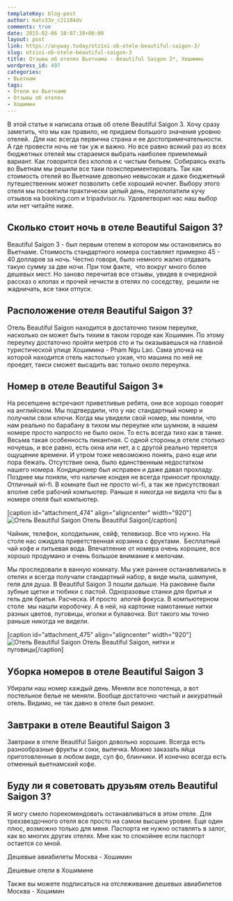 ```yaml
---
templateKey: blog-post
author: matv33v_c21184dv
comments: true
date: 2015-02-06 10:07:38+00:00
layout: post
link: https://anyway.today/otzivi-ob-otele-beautiful-saigon-3/
slug: otzivi-ob-otele-beautiful-saigon-3
title: Отзывы об отелях Вьетнама - Beautiful Saigon 3*, Хошимин
wordpress_id: 497
categories:
- Вьетнам
tags:
- Отели во Вьетнаме
- Отзывы об отелях
- Хошимин
---
```


В этой статье я написала отзыв об отеле Beautiful Saigon 3. Хочу сразу заметить, что мы как правило, не придаем большого значения уровню отелей.  Для нас всегда первична страна и ее достопримечательности. А где провести ночь не так уж и важно. Но все равно всякий раз из всех бюджетных отелей мы стараемся выбрать наиболее приемлемый вариант. Как говорится без клопов и с чистым бельем. Cобираясь ехать во Вьетнам мы решили все таки поэкспериментировать. Так как стоимость отелей во Вьетнаме довольно невысокая и даже бюджетный путешественник может позволить себе хороший ночлег. Выбору этого отеля мы посветили практически целый день, перелопатили кучу отзывов на booking.com и tripadvisor.ru. Удовлетворил нас наш выбор или нет читайте ниже.




<!-- more -->





## Сколько стоит ночь в отеле Beautiful Saigon 3?




Beautiful Saigon 3 - был первым отелем в котором мы остановились во Вьетнаме. Стоимость стандартного номера составляет примерно 45 - 40 долларов за ночь. Честно говоря, было немного жалко отдавать такую сумму за две ночи. При том факте,  что вокруг много более дешевых мест. Но заново перечитав все отзывы, увидев в очередной рассказ о клопах и прочей нечисти в отелях по соседству,  решили не жадничать, все таки отпуск.





## Расположение отеля Beautiful Saigon 3?




Отель Beautiful Saigon находится в достаточно тихом переулке, насколько он может быть тихим в таком городе как Хошимин. По этому переулку достаточно пройти метров сто и ты оказываешься на главной туристической улице Хошимина - Pham Ngu Lao. Сама улочка на которой находится отель настолько узкая, что машина по ней не проедет, такси сможет высадить вас только около переулка.





## Номер в отеле Beautiful Saigon 3*




На ресепшене встречают приветливые ребята, они все хорошо говорят на английском. Мы подтвердили, что у нас стандартный номер и получили свои ключи. Когда мы увидели свой номер, мы поняли, что нам реально по барабану в тихом мы переулке или шумном, в нашем номере просто напросто не было окон. То есть всегда тихо как в танке. Весьма такая особенность пикантная. С одной стороны,в отеле столько ночуешь, и все равно, есть окна или нет, а с другой реально теряется ощущение времени. И утром тоже невозможно понять, рано еще или пора бежать. Отсутствие окна, было единственным недостатком нашего номера. Кондиционер был исправен и даже давал прохладу. Позднее мы поняли, что наличие кондея не всегда приносит прохладу. Отличный wi-fi. В комнате был не просто wi-fi, а так же присутствовал вполне себе рабочий компьютер. Раньше я никогда не видела что бы в номере отеля был компьютер.




[caption id="attachment_474" align="aligncenter" width="920"]![Отель Beautiful Saigon](https://img-fotki.yandex.ru/get/15508/27506135.0/0_fd812_9abb4b2f_orig) Отель Beautiful Saigon[/caption]


Чайник, телефон, холодильник, сейф, телевизор. Все что нужно. На столе нас ожидала приветственная корзинка с фруктами.  Бесплатный чай кофе и питьевая вода. Впечатление от номера очень хорошее, все хорошо продумано и очень большое внимание к мелочам.





Мы проследовали в ванную комнату. Мы уже раннее останавливались в отелях и всегда получали стандартный набор, в виде мыла, шампуня, геля для душа. В Beautiful Saigon 3 пошли дальше. На раковине были зубные щетки и тюбики с пастой. Одноразовые станки для бритья и гель для бритья. Расческа. И просто  апогей фокуса. В компьютерном столе  мы нашли коробочку. А в ней, на картонке намотанные нитки разных цветов, пуговицы, иголки и булавочка. Вот такого мы точно раньше никогда не видели.




[caption id="attachment_475" align="aligncenter" width="920"]![Отель Beautiful Saigon](https://img-fotki.yandex.ru/get/16153/27506135.0/0_fd815_7a4d9779_orig) Отель Beautiful Saigon, нитки и пуговицы[/caption]


## Уборка номеров в отеле Beautiful Saigon 3


Убирали наш номер каждый день. Меняли все полотенца, а вот постельное белье не меняли. Вообще достаточно чистый и аккуратный отель. Видимо, не так давно в отеле был ремонт.


## Завтраки в отеле Beautiful Saigon 3




Завтраки в отеле Beautiful Saigon довольно хорошие. Всегда есть разнообразные фрукты и соки, выпечка. Можно заказать яйца приготовленные в любом виде, суп фо, блинчики. И конечно всегда есть отменный вьетнамский кофе.





## Буду ли я советовать друзьям отель Beautiful Saigon 3?




Я могу смело порекомендовать останавливаться в этом отеле. Для трехзвездочного отеля все просто на самом высшем уровне. Еще один плюс, возможно только для меня. Паспорта не нужно оставлять в залог, как во многих других отелях. Мне как то спокойнее если паспорт остается со мной.


Дешевые авиабилеты Москва - Хошимин


Дешевые отели в Хошимине



Также вы можете подписаться на отслеживание дешевых авиабилетов Москва - Хошимин


